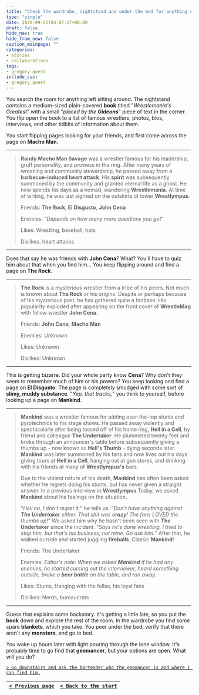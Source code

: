 ```yaml
---
title: "Check the wardrobe, nightstand and under the bed for anything useful before going to sleep."
type: "single"
date: 2020-09-25T04:07:57+00:00
draft: false
hide_nav: true
hide_from_new: false
caption_mainpage: ""
categories:
- stories
- collaborations
tags:
- gregory-quest
include_css:
- gregory_quest
---
```


You search the room for anything left sitting around. The nightstand contains a medium-sized plain-covered **book** titled "*Wrestlemania's Greatest*" with a small "*placed by the **Gideons***" piece of text in the corner. You flip open the book to a list of famous wrestlers, photos, bios, interviews, and other tidbits of information about them.

You start flipping pages looking for your friends, and first come across the page on **Macho Man**.

---

> **Randy Macho Man Savage** was a wrestler famous for his leadership, gruff personality, and prowess in the ring. After many years of wrestling and community stewardship, he passed away from a **barbecue-induced heart attack**. His **spirit** was subsequently summoned by the community and granted eternal life as a ghost. He now spends his days as a nomad, wandering **Wrestlemania**. At time of writing, he was last sighted on the outskirts of lower **Wrestlympus**.
> 
> Friends: **The Rock**, **El Disgusto**, **John Cena** 
> 
> Enemies: "*Depends on how many more questions you got*" 
> 
> Likes: Wrestling, baseball, hats 
> 
> Dislikes: heart attacks 

---

Does that say he was friends with **John Cena**? What? You'll have to quiz him about that when you find him... You keep flipping around and find a page on **The Rock**.

---

> **The Rock** is a mysterious wrestler from a tribe of his peers. Not much is known about **The Rock** or his origins. Despite or perhaps because of his mysterious past, he has gathered quite a fanbase. His popularity exploded after appearing on the front cover of **WrestleMag** with fellow wrestler **John Cena**.
> 
> Friends: **John Cena**, **Macho Man**
>  
> Enemies: Unknown 
> 
> Likes: Unknown 
> 
> Dislikes: Unknown 

---

This is getting bizarre. Did your whole party know **Cena**? Why don't they seem to remember much of him or his powers? You keep looking and find a page on **El Disgusto**. The page is completely smudged with some sort of **slimy, muddy substance**. "*Yep, that tracks,*" you think to yourself, before looking up a page on **Mankind**.

---

> **Mankind** was a wrestler famous for adding over-the-top stunts and pyrotechnics to his stage shows. He passed away violently and spectacularly after being tossed off of his home ring, **Hell in a Cell**, by friend and colleague **The Undertaker**. He plummeted twenty feet and broke through an announcer's table before subsequently giving a thumbs up - now known as **Hell's Thumb** - dying seconds later. **Mankind** was later summoned by his fans and now lives out his days giving tours at **Hell in a Cell**, hanging out at gun stores, and drinking with his friends at many of **Wrestlympus's** bars.
> 
> Due to the violent nature of his death, **Mankind** has often been asked whether he regrets doing his stunts, but has never given a straight answer. In a previous interview in **Wrestlympus** Today, we asked **Mankind** about his feelings on the situation.
> 
> "*Hell no, I don't regret it,*" he tells us. "*Don't have anything against **The Undertaker** either. That shit was **crazy**! The fans LOVED the thumbs up!*" We asked him why he hasn't been seen with **The Undertaker** since the incident. "*Says he's done wrestling. I tried to stop him, but that's his business, not mine. Go ask him.*" After that, he walked outside and started juggling **fireballs**. Classic **Mankind**!
> 
> Friends: The Undertaker 
> 
> Enemies: *Editor's note: When we asked **Mankind** if he had any enemies, he started cursing out the interviewer, heard something outside, broke a **beer bottle** on the table, and ran away.*
> 
> Likes: Stunts, Hanging with the fellas, his loyal fans 
> 
> Dislikes: Nerds, bureaucrats 

---

Guess that explains some backstory. It's getting a little late, so you put the **book** down and explore the rest of the room. In the wardrobe you find some spare **blankets**, which you take. You peer under the bed, verify that there aren't any **monsters**, and go to bed.

You wake up hours later with light pouring through the lone window. It's probably time to go find that **geomancer**, but your options are open. What will you do?

[``> Go downstairs and ask the bartender who the geomancer is and where I can find him.``](../69)

|[``< Previous page``](../67)|[``< Back to the start``](../)|
|---|---|